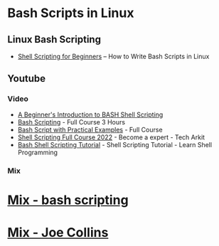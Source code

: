 # Bash Scripts in Linux
## Linux Bash Scripting
* [Shell Scripting for Beginners](https://www.freecodecamp.org/news/shell-scripting-crash-course-how-to-write-bash-scripts-in-linux/) – How to Write Bash Scripts in Linux


## Youtube
### Video
* [A Beginner's Introduction to BASH Shell Scripting](https://www.youtube.com/watch?v=_n5ZegzieSQ)
* [Bash Scripting](https://www.youtube.com/watch?v=e7BufAVwDiM) - Full Course 3 Hours
* [Bash Script with Practical Examples](https://www.youtube.com/watch?v=TPRSJbtfK4M) - Full Course
* [Shell Scripting Full Course 2022](https://www.youtube.com/watch?v=uI-xHPk4tO0) - Become a expert - Tech Arkit
* [Bash Shell Scripting Tutorial](https://www.youtube.com/watch?v=zWVV31NYi1U) - Shell Scripting Tutorial - Learn Shell Programming

### Mix
# [Mix - bash scripting](https://www.youtube.com/watch?v=xtS2NiABf54&list=PLtK75qxsQaMIlFCcFZpTBLnaCJ0I0uiaY)
# [Mix - Joe Collins](https://www.youtube.com/watch?v=_n5ZegzieSQ&list=RDCMUCTfabOKD7Yty6sDF4POBVqA&start_radio=1&rv=_n5ZegzieSQ&t=1)